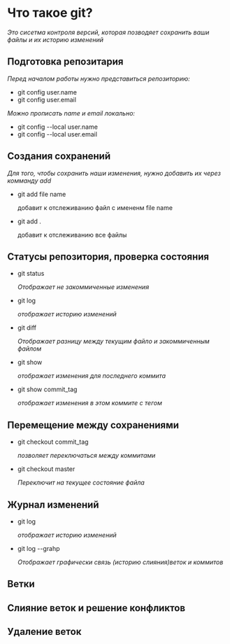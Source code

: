 # Что такое git?
*Это сисетма контроля версий, которая позводяет сохранить ваши файлы и их историю изменений*
## Подготовка репозитария 
*Перед началом работы нужно представиться репозиторию:*
* git config user.name
* git config user.email

*Можно прописать name и email локально:*
* git config --local user.name
* git config --local user.email

## Создания сохранений 
*Для того, чтобы сохранить наши изменения, нужно добавить их через комманду add*

* git add file name

    добавит к отслеживанию файл с имененм file name

* git add .

    добавит к отслеживанию все файлы  

## Статусы репозитория, проверка состояния
* git status

    *Отображает не закоммиченные изменения*

* git log

    *отображает историю изменений*
* git diff

    *Отображает разницу между текущим файло и закоммиченным файлом*

* git show

    *отображает изменения для последнего коммита*
* git show commit_tag

    *отображает изменения в этом коммите с тегом*

## Перемещение между сохранениями
* git checkout commit_tag 

    *позволяет переключаться между коммитами*
* git checkout master 
    
    *Переключит на текущее состояние файла*

## Журнал изменений 
* git log

    *отображает историю изменений*
* git log --grahp 

    *Отображает графически связь (историю слияния)веток и коммитов*
    
## Ветки
## Слияние веток и решение конфликтов
## Удаление веток

